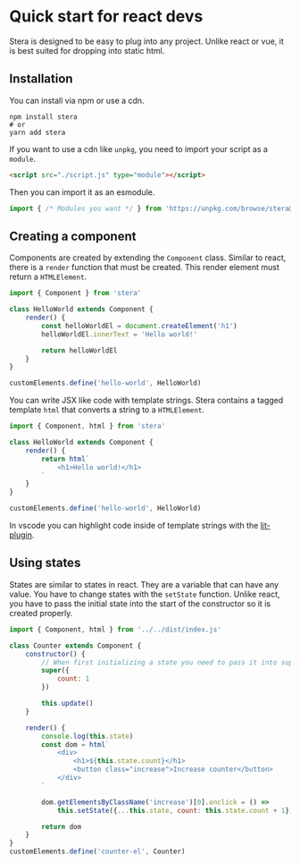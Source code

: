 # Quick start for react devs
Stera is designed to be easy to plug into any project. Unlike react or vue, it is best suited for dropping into static html. 

## Installation
You can install via npm or use a cdn. 

```shell
npm install stera
# or
yarn add stera
```

If you want to use a cdn like `unpkg`, you need to import your script as a `module`.

```html
<script src="./script.js" type="module"></script>
```

Then you can import it as an esmodule.

```js
import { /* Modules you want */ } from 'https://unpkg.com/browse/stera@1.0.0-rc2/dist/index.js'
```

## Creating a component
Components are created by extending the `Component` class. Similar to react, there is a `render` function that must be created. This render element must return a `HTMLElement`. 

```js
import { Component } from 'stera'

class HelloWorld extends Component {
	render() {
		const helloWorldEl = document.createElement('h1')
		helloWorldEl.innerText = 'Hello world!'

		return helloWorldEl
	}
}

customElements.define('hello-world', HelloWorld)
```

You can write JSX like code with template strings. Stera contains a tagged template `html` that converts a string to a `HTMLElement`.

```js
import { Component, html } from 'stera'

class HelloWorld extends Component {
	render() {
		return html`
			<h1>Hello world!</h1>
		`
	}
}

customElements.define('hello-world', HelloWorld)
```

In vscode you can highlight code inside of template strings with the [lit-plugin](https://marketplace.visualstudio.com/items?itemName=runem.lit-plugin).

## Using states
States are similar to states in react. They are a variable that can have any value. You have to change states with the `setState` function. Unlike react, you have to pass the initial state into the start of the constructor so it is created properly.

```js
import { Component, html } from '../../dist/index.js'

class Counter extends Component {
	constructor() {
		// When first initializing a state you need to pass it into super
		super({
			count: 1
		})

		this.update()
	}

	render() {
		console.log(this.state)
		const dom = html`
			<div>
				<h1>${this.state.count}</h1>
				<button class="increase">Increase counter</button>
			</div>
		`

		dom.getElementsByClassName('increase')[0].onclick = () => 
			this.setState({...this.state, count: this.state.count + 1})

		return dom
	}
}
customElements.define('counter-el', Counter)
```


